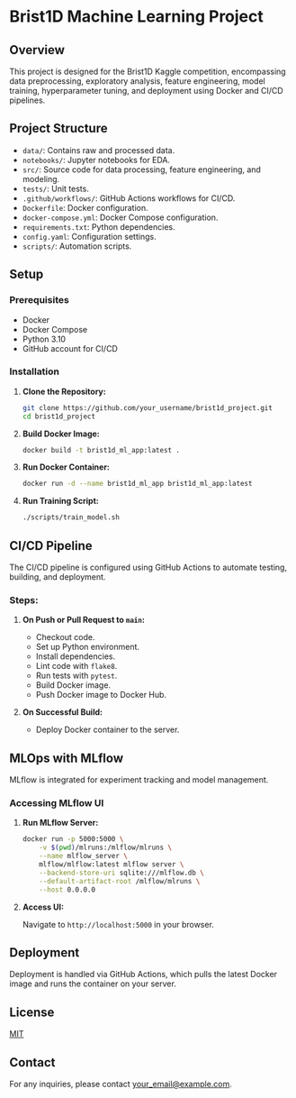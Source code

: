 # Brist1D Machine Learning Project

## Overview

This project is designed for the Brist1D Kaggle competition, encompassing data preprocessing, exploratory analysis, feature engineering, model training, hyperparameter tuning, and deployment using Docker and CI/CD pipelines.

## Project Structure

- `data/`: Contains raw and processed data.
- `notebooks/`: Jupyter notebooks for EDA.
- `src/`: Source code for data processing, feature engineering, and modeling.
- `tests/`: Unit tests.
- `.github/workflows/`: GitHub Actions workflows for CI/CD.
- `Dockerfile`: Docker configuration.
- `docker-compose.yml`: Docker Compose configuration.
- `requirements.txt`: Python dependencies.
- `config.yaml`: Configuration settings.
- `scripts/`: Automation scripts.

## Setup

### Prerequisites

- Docker
- Docker Compose
- Python 3.10
- GitHub account for CI/CD

### Installation

1. **Clone the Repository:**

    ```bash
    git clone https://github.com/your_username/brist1d_project.git
    cd brist1d_project
    ```

2. **Build Docker Image:**

    ```bash
    docker build -t brist1d_ml_app:latest .
    ```

3. **Run Docker Container:**

    ```bash
    docker run -d --name brist1d_ml_app brist1d_ml_app:latest
    ```

4. **Run Training Script:**

    ```bash
    ./scripts/train_model.sh
    ```

## CI/CD Pipeline

The CI/CD pipeline is configured using GitHub Actions to automate testing, building, and deployment.

### Steps:

1. **On Push or Pull Request to `main`:**
    - Checkout code.
    - Set up Python environment.
    - Install dependencies.
    - Lint code with `flake8`.
    - Run tests with `pytest`.
    - Build Docker image.
    - Push Docker image to Docker Hub.

2. **On Successful Build:**
    - Deploy Docker container to the server.

## MLOps with MLflow

MLflow is integrated for experiment tracking and model management.

### Accessing MLflow UI

1. **Run MLflow Server:**

    ```bash
    docker run -p 5000:5000 \
        -v $(pwd)/mlruns:/mlflow/mlruns \
        --name mlflow_server \
        mlflow/mlflow:latest mlflow server \
        --backend-store-uri sqlite:///mlflow.db \
        --default-artifact-root /mlflow/mlruns \
        --host 0.0.0.0
    ```

2. **Access UI:**

    Navigate to `http://localhost:5000` in your browser.

## Deployment

Deployment is handled via GitHub Actions, which pulls the latest Docker image and runs the container on your server.

## License

[MIT](LICENSE)

## Contact

For any inquiries, please contact [your_email@example.com](mailto:your_email@example.com).
